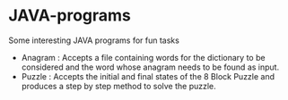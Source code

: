 # JAVA-programs
Some interesting JAVA programs for fun tasks

 - Anagram : Accepts a file containing words for the dictionary to be considered and the word whose anagram needs to be found as input.
 - Puzzle : Accepts the initial and final states of the 8 Block Puzzle and produces a step by step method to solve the puzzle.
